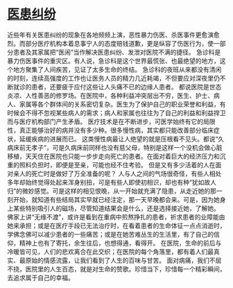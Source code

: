 # [医患纠纷](https://github.com/platojobs/SFLOG/issues/167)

近些年有关医患纠纷的现象在各地频频上演，恶性暴力伤医、杀医事件更愈演愈烈。而部分医疗机构本着息事宁人的态度赔钱道歉，更是纵容了伤医行为，使一部分患者及其家属把“医闹”当作解决医患纠纷、发泄对医院不满的捷径。
急诊科是暴力伤医事件的重灾区。有人说，急诊科是这个世界最慌张、也最绝望的地方，这个地方聚集了人间疾苦，见证了太多生命的终结。
急诊科的夜班从来都没有清闲的时刻，连续高强度的工作也让医务人员的精力几近耗竭，不但要应对深夜里仍不断就诊的患者，还要疲于应付这些让人头痛不已的边缘人患者。
都说医院是世态炎凉、人性善恶的修罗场。在医院中，各种利益冲突层出不穷，医生、护士、病人、家属等各个群体间的关系密切复杂。医生为了保护自己的职业荣誉和利益，有时候会不得不忽视某些病人的需求；病人和家属也往往为了自己的利益和利益捍卫而与医疗机构部门产生矛盾。
医疗技术是在不断进步，可医学始终有它的局限性，真正能够治好的病并没有多少种。很多慢性病，其实都只能改善部分临床症状，延缓疾病的进展而已。
这类慢性病最让人绝望的就是压根看不见头。都说“久病床前无孝子”，可是久病床前同样也没有慈父母，特别是这样一个没机会做心脏移植，天天住在医院也只能一步步走向死亡的患者。在面对着巨大的经济压力和沉重的照料负担时，即便是至亲，可能也经不住考验。
但是又有多少活着的人在面对亲人的死亡时是做好了万全准备的呢？
人与人之间的气场很奇怪，有些人相处多年却始终觉得处起来浑身别扭，可是有些人即使初相识，却也有种“犹如故人归”的微妙感觉。可是这样的相见恨晚，从一开始就充满了隐患，从走近她的那一刻开始，就知道有些结局其实早就已经注定，那一天早晚都会来。可是，因为她身上某些特别吸引人的磁场，尽管知道结果会是什么，还是选择接近她，了解她。
佛家上讲“无缘不渡”，或许是看到在重病中煎熬挣扎的患者，祈求患者的业障能由她来承担；或是在医疗手段已无法治疗时，在看着患者的生命体征一点点消逝时，学佛念佛可以减少患者的一些痛苦；或是在她苦难丛生的生活里，有了自己的信仰，精神上也有了寄托，余生往后，也想得通，看得开。
在医院，生命的前后与冷暖皆可见，人们的悲欢离合在此交织；在医院的每个角落里，都有着人们最真实、最原始的情感流露，让我们看到了人生的百味与甘苦。
面对病痛，我们不屈不挠，医院里的人生百态，就是对生命的赞歌。珍惜当下，珍惜每一个精彩瞬间，去追求属于自己的幸福。